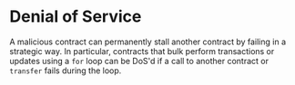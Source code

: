 # Denial of Service
A malicious contract can permanently stall another contract by failing
in a strategic way. In particular, contracts that bulk perform transactions or updates using
a `for` loop can be DoS'd if a call to another contract or `transfer` fails during the loop. 


